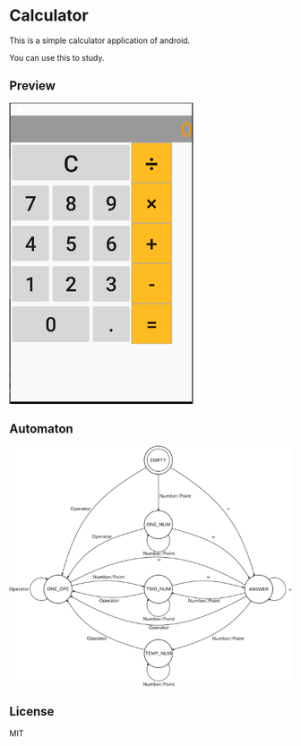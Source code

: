 # Calculator

This is a simple calculator application of android.

You can use this to study.

## Preview
![preview](./preview.png)
## Automaton

![Automaton](./automaton.png)


## License

MIT
